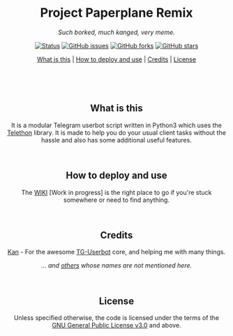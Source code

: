 <h1 style="text-align: center;">Project Paperplane Remix</h1>
<p style="text-align: center;"><em>Such borked, much kanged, very meme.</em></p>
<p style="text-align: center;"><a href="https://github.com/AvinashReddy3108/PaperplaneRemix/issues"><img src="https://img.shields.io/badge/status-alpha-red?style=for-the-badge" alt="Status" /></a> <a href="https://github.com/AvinashReddy3108/PaperplaneRemix/issues"><img src="https://img.shields.io/github/issues/AvinashReddy3108/PaperplaneRemix?style=for-the-badge" alt="GitHub issues" /></a> <a href="https://github.com/AvinashReddy3108/PaperplaneRemix/network"><img src="https://img.shields.io/github/forks/AvinashReddy3108/PaperplaneRemix?style=for-the-badge" alt="GitHub forks" /></a> <a href="https://github.com/AvinashReddy3108/PaperplaneRemix/stargazers"><img src="https://img.shields.io/github/stars/AvinashReddy3108/PaperplaneRemix?style=for-the-badge" alt="GitHub stars" /></a></p>
<p align="center"><a href="#what-is-this">What is this</a> | <a href="#how-to-deploy-and-use">How to deploy and use</a> | <a href="#credits">Credits</a> | <a href="#license">License</a></p>
<p style="text-align: center;">&nbsp;</p>
<p style="text-align: center;">&nbsp;</p>
<h2 align="center">What is this</h2>
<p style="text-align: center;">It is a modular Telegram userbot script written in Python3 which uses the <a href="https://github.com/LonamiWebs/Telethon/">Telethon</a> library. It is made to help you do your usual client tasks without the hassle and also has some additional useful features.</p>
<p>&nbsp;</p>
<h2 align="center">How to deploy and use</h2>
<p style="text-align: center;">The <a href="https://github.com/AvinashReddy3108/PaperplaneRemix/wiki">WIKI</a> [Work in progress] is the right place to go if you're stuck somewhere or need to find anything.</p>
<p style="text-align: center;">&nbsp;</p>
<h2 align="center">Credits</h2>
<p align="center"><a href="https://github.com/kandnub">Kan</a> - For the awesome <a href="https://github.com/kandnub/TG-UserBot">TG-Userbot</a> core, and helping me with many things.</p>
<p align="center"><em>... and <a href="https://github.com/AvinashReddy3108/PaperplaneRemix/graphs/contributors">others</a> whose names are not mentioned here.</em></p>
<p align="center">&nbsp;</p>
<h2 align="center">License</h2>
<p align="center">Unless specified otherwise, the code is licensed under the terms of the <a href="https://github.com/AvinashReddy3108/PaperplaneRemix/blob/master/LICENSE">GNU General Public License v3.0</a> and above.</p>
